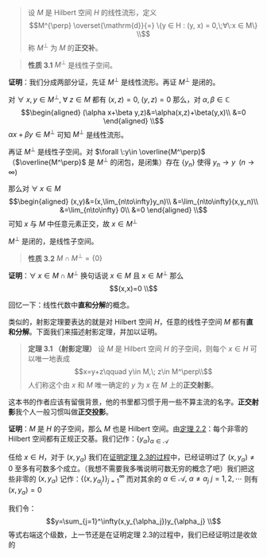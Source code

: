 > 设 $M$ 是 $\mathrm{Hilbert}$ 空间 $H$ 的线性流形，定义
> $$M^{\perp} \overset{\mathrm{d}}{=} \{y ∈ H : (y, x) = 0,\;∀\:x ∈ M\} \\$$
> 称 $M^⊥$ 为 $M$ 的**正交补**。


> **性质 3.1** $M^\perp$ 是线性子空间。

**证明**：我们分成两部分证，先证 $M^\perp$ 是线性流形。再证 $M^\perp$ 是闭的。

对 $\forall\:x,y\in M^\perp,\;\forall\:z\in M$ 都有 $(x,z)=0,\;(y,z)=0$ 那么，对 $\alpha,\beta\in\mathbb{C}$
$$\begin{aligned}
(\alpha x+\beta y,z)&=\alpha(x,z)+\beta(y,x)\\
&=0
\end{aligned} \\$$
$\alpha x+\beta y\in M^\perp$ 可知 $M^\perp$ 是线性流形。

再证 $M^\perp$ 是线性子空间。对 $\forall \:y\in \overline{M^\perp}$ （$\overline{M^\perp}$ 是 $M^\perp$ 的闭包，是闭集）存在 $\{y_n\}$ 使得 $y_n\to y\;\;(n\to\infty)$

那么对 $\forall \;x\in M$
$$\begin{aligned}
(x,y)&=(x,\lim_{n\to\infty}y_n)\\
&=\lim_{n\to\infty}(x,y_n)\\
&=\lim_{n\to\infty} 0\\
&=0
\end{aligned} \\$$
可知 $x$ 与 $M$ 中任意元素正交，故 $x\in M^\perp$

$M^\perp$ 是闭的，是线性子空间。

> **性质 3.2** $M\cap M^\perp=\{0\}$

**证明**：$\forall \;x\in M\cap M^\perp$ 换句话说 $x\in M$ 且 $x\in M^\perp$ 那么
$$(x,x)=0 \\$$

回忆一下：线性代数中**直和分解**的概念。


类似的，射影定理要表达的就是对 $\mathrm{Hilbert}$ 空间 $H$，任意的线性子空间 $M$ 都有**直和分解**。下面我们来描述射影定理，并加以证明。

> **定理 3.1 （射影定理）** 设 $M$ 是 $\mathrm{Hilbert}$ 空间 $H$ 的子空间，则每个 $x\in H$ 可以唯一地表成
> $$x=y+z\qquad y\in M,\; z\in M^\perp\\$$
> 人们称这个由 $x$ 和 $M$ 唯一确定的 $y$ 为 $x$ 在 $M$ 上的**正交射影**。

这本书的作者应该有留俄背景，他的书里都习惯于用一些不算主流的名字。**正交射影**我个人一般习惯叫做**正交投影**。

**证明**：$M$ 是 $H$ 的子空间，那么 $M$ 也是 $\mathrm{Hilbert}$ 空间。由[定理 2.2](https://zhuanlan.zhihu.com/p/282852669)：每个非零的 $\mathrm{Hilbert}$ 空间都有正规正交基。我们记作：$\{y_\alpha\}_{\alpha\in\mathscr{A}}$ 

任给 $x\in H$，对于 $(x,y_\alpha)$ 我们在[证明定理 2.3的过程](https://zhuanlan.zhihu.com/p/282852669)中，已经证明过了 $(x,y_\alpha)\not = 0$ 至多有可数多个成立。（我想不需要我多嘴说明可数无穷的概念了吧）我们把这些非零的 $(x,y_\alpha)$ 记作：$\{(x,y_{\alpha_j})\}_{j=1}^\infty$ 而对其余的 $\alpha\in\mathscr{A},\:\alpha\not = \alpha_j\:j=1,2,\cdots$ 则有 $(x,y_\alpha)=0$

我们令：
$$y=\sum_{j=1}^\infty(x,y_{\alpha_j})y_{\alpha_j} \\$$
等式右端这个级数，上一节还是在证明定理 2.3的过程中，我们已经证明过是收敛的


